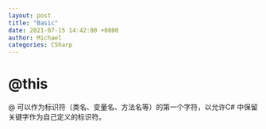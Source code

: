 ```yaml
---
layout: post
title: "Basic"
date: 2021-07-15 14:42:00 +0800
author: Michael
categories: CSharp
---
```


# @this
@ 可以作为标识符（类名、变量名、方法名等）的第一个字符，以允许C# 中保留关键字作为自己定义的标识符。

